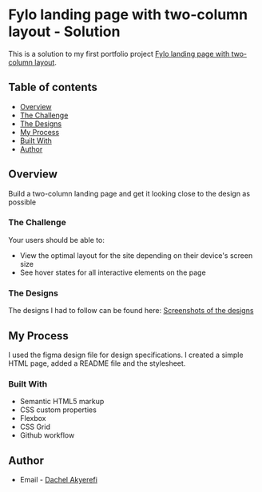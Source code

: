 # Fylo landing page with two-column layout - Solution

This is a solution to my first portfolio project [Fylo landing page with two-column layout](https://drive.google.com/uc?id=1JZ2R8y_wDIftWlyueVfI3pR9Kyko6wDw). 



## Table of contents

  - [Overview](#overview)
  - [The Challenge](#the-challenge)
  - [The Designs](#the-designs)
  - [My Process](#my-process)
  - [Built With](#built-with)
  - [Author](#author)
 


## Overview
Build a two-column landing page and get it looking close to the design as possible

### The Challenge
Your users should be able to:
- View the optimal layout for the site depending on their device's screen size
- See hover states for all interactive elements on the page

### The Designs

The designs I had to follow can be found here: [Screenshots of the designs](https://drive.google.com/uc?id=1JOlV_rZTZTYoOVYijY9SS_zqqUjKhmEE)



## My Process

I used the figma design file for design specifications. I created a simple HTML page, added a README file and the stylesheet.

### Built With

- Semantic HTML5 markup
- CSS custom properties
- Flexbox
- CSS Grid
- Github workflow


## Author

- Email - [Dachel Akyerefi](dachel-akyerefi@amalitech.org)




